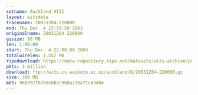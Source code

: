 ```yaml
---
setname: Auckland VIII
layout: witsdata
tracename: 20031204-220000
end: Thu Dec  4 22:59:59 2003
originalname: 20031204-220000
gzsize: 80 MB
len: 1:00:00
start: Thu Dec  4 22:00:00 2003
totalwirelen: 1,557 MB
ripedownload: https://data-repository.ripe.net/datasets/wits-archive/pma/long/auck/8//20031204-220000.gz
pkts: 3 million
download: ftp://wits.cs.waikato.ac.nz/auckland/8/20031204-220000.gz
size: 306 MB
md5: 960792f87b8e0b7c968a230a71c43d04
---
```


